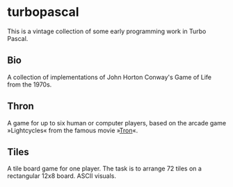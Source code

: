 # turbopascal
This is a vintage collection of some early programming work in Turbo Pascal.

## Bio

A collection of implementations of John Horton Conway's Game of Life from the 1970s.

## Thron

A game for up to six human or computer players, based on the arcade game »Lightcycles« from the famous movie »[Tron](https://www.imdb.com/title/tt0084827/)«.

## Tiles

A tile board game for one player. The task is to arrange 72 tiles on a rectangular 12x8 board. ASCII visuals.
